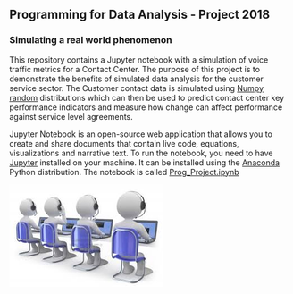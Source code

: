 ## Programming for Data Analysis - Project 2018
### Simulating a real world phenomenon
This repository contains a Jupyter notebook with a simulation of voice traffic metrics for a Contact Center. The purpose of this project is to demonstrate the benefits of simulated data analysis for the customer service sector. The Customer contact data is simulated using [Numpy random](https://docs.scipy.org/doc/numpy-1.15.1/reference/routines.random.html) distributions which can then be used to predict contact center key performance indicators and measure how change can affect performance against service level agreements.

Jupyter Notebook is an open-source web application that allows you to create and share documents that contain live code, equations, visualizations and narrative text. To run the notebook, you need to have [Jupyter](http://jupyter.org/) installed on your machine. It can be installed using the [Anaconda](https://www.anaconda.com/download/) Python distribution. The notebook is called [Prog_Project.ipynb](./Prog_Project.ipynb)

<img align="centre" src="C_image.jpg">
